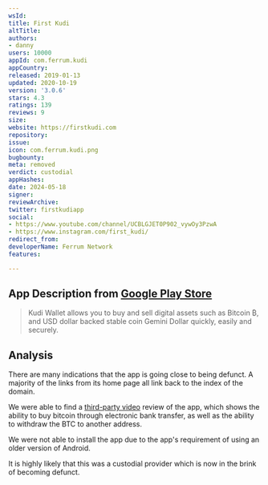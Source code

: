 ```yaml
---
wsId: 
title: First Kudi
altTitle: 
authors:
- danny
users: 10000
appId: com.ferrum.kudi
appCountry: 
released: 2019-01-13
updated: 2020-10-19
version: '3.0.6'
stars: 4.3
ratings: 139
reviews: 9
size: 
website: https://firstkudi.com
repository: 
issue: 
icon: com.ferrum.kudi.png
bugbounty: 
meta: removed
verdict: custodial
appHashes: 
date: 2024-05-18
signer: 
reviewArchive: 
twitter: firstkudiapp
social:
- https://www.youtube.com/channel/UCBLGJET0P902_vywOy3PzwA
- https://www.instagram.com/first_kudi/
redirect_from: 
developerName: Ferrum Network
features: 

---
```


## App Description from [Google Play Store](https://play.google.com/store/apps/details?id=com.ferrum.kudi)

> Kudi Wallet allows you to buy and sell digital assets such as Bitcoin ₿, and USD dollar backed stable coin Gemini Dollar quickly, easily and securely.

## Analysis 

There are many indications that the app is going close to being defunct. A majority of the links from its home page all link back to the index of the domain. 

We were able to find a [third-party video](https://youtu.be/wGf-3ZK4Buw?t=569) review of the app, which shows the ability to buy bitcoin through electronic bank transfer, as well as the ability to withdraw the BTC to another address. 

We were not able to install the app due to the app's requirement of using an older version of Android. 

It is highly likely that this was a custodial provider which is now in the brink of becoming defunct.
